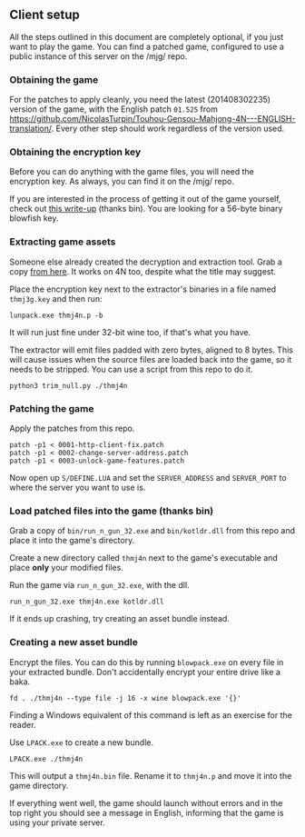 ## Client setup
All the steps outlined in this document are completely optional, if you just want to play the game.
You can find a patched game, configured to use a public instance of this server on the /mjg/ repo.

### Obtaining the game
For the patches to apply cleanly, you need the latest (201408302235) version of the game, with the English patch `01.525` from https://github.com/NicolasTurpin/Touhou-Gensou-Mahjong-4N---ENGLISH-translation/.
Every other step should work regardless of the version used.

### Obtaining the encryption key
Before you can do anything with the game files, you will need the encryption key.
As always, you can find it on the /mjg/ repo.

If you are interested in the process of getting it out of the game yourself, check out [this write-up](key_extraction_writeup.md) (thanks bin).
You are looking for a 56-byte binary blowfish key.

### Extracting game assets
Someone else already created the decryption and extraction tool. Grab a copy [from here](https://github.com/theKeithD/thmj3g-tools/). It works on 4N too, despite what the title may suggest.

Place the encryption key next to the extractor's binaries in a file named `thmj3g.key` and then run:
```
lunpack.exe thmj4n.p -b
```
It will run just fine under 32-bit wine too, if that's what you have.

The extractor will emit files padded with zero bytes, aligned to 8 bytes. This will cause issues when the source files are loaded back into the game, so it needs to be stripped. You can use a script from this repo to do it.
```
python3 trim_null.py ./thmj4n
```

### Patching the game
Apply the patches from this repo.
```
patch -p1 < 0001-http-client-fix.patch
patch -p1 < 0002-change-server-address.patch
patch -p1 < 0003-unlock-game-features.patch 
```

Now open up `S/DEFINE.LUA` and set the `SERVER_ADDRESS` and `SERVER_PORT` to where the server you want to use is.

### Load patched files into the game (thanks bin)
Grab a copy of `bin/run_n_gun_32.exe` and `bin/kotldr.dll` from this repo and place it into the game's directory.

Create a new directory called `thmj4n` next to the game's executable and place __only__ your modified files.

Run the game via `run_n_gun_32.exe`, with the dll.
```
run_n_gun_32.exe thmj4n.exe kotldr.dll
```

If it ends up crashing, try creating an asset bundle instead.

### Creating a new asset bundle
Encrypt the files.
You can do this by running `blowpack.exe` on every file in your extracted bundle.
Don't accidentally encrypt your entire drive like a baka.
```
fd . ./thmj4n --type file -j 16 -x wine blowpack.exe '{}'
```
Finding a Windows equivalent of this command is left as an exercise for the reader.

Use `LPACK.exe` to create a new bundle.
```
LPACK.exe ./thmj4n
```
This will output a `thmj4n.bin` file. Rename it to `thmj4n.p` and move it into the game directory.

If everything went well, the game should launch without errors and in the top right you should see a message in English, informing that the game is using your private server.
